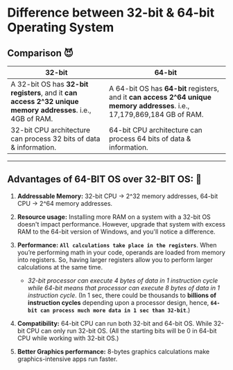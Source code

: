 # Difference between 32-bit & 64-bit Operating System

## Comparison 😈

| 32-bit      | 64-bit                          |
| ----------- | ------------------------------------ |
| A 32-bit OS has **32-bit registers**, and it **can access 2^32 unique memory addresses**. i.e., 4GB of RAM.       | A 64-bit OS has **64-bit** registers, and it **can access 2^64 unique memory addresses**. i.e., 17,179,869,184 GB of RAM.  |
| 32-bit CPU architecture can process 32 bits of data & information.      | 64-bit CPU architecture can process 64 bits of data & information. |

---

## Advantages of 64-BIT OS over 32-BIT OS: 🤩

1. **Addressable Memory:** 32-bit CPU -> 2^32 memory addresses, 64-bit CPU -> 2^64 memory addresses.

2. **Resource usage:** Installing more RAM on a system with a 32-bit OS doesn't impact performance. However, upgrade that system with excess RAM to the 64-bit version of Windows, and you'll notice a difference.

3. **Performance:** **`All calculations take place in the registers`**. When you’re performing math in your code, operands are loaded from memory into registers. So, having larger registers allow you to perform larger calculations at the same time.

    - *32-bit processor can execute 4 bytes of data in 1 instruction cycle while 64-bit means that processor can execute 8 bytes of data in 1 instruction cycle*. (In 1 sec, there could be thousands to **billions of instruction cycles** depending upon a processor design, hence, **`64-bit can process much more data in 1 sec than 32-bit`**.)

4. **Compatibility:** 64-bit CPU can run both 32-bit and 64-bit OS. While 32-bit CPU can only
run 32-bit OS. (All the starting bits will be 0 in 64-bit CPU while working with 32-bit OS.)

5. **Better Graphics performance:** 8-bytes graphics calculations make graphics-intensive apps
run faster.
